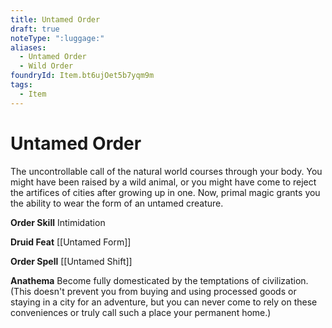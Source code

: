 ```yaml
---
title: Untamed Order
draft: true
noteType: ":luggage:"
aliases:
  - Untamed Order
  - Wild Order
foundryId: Item.bt6ujOet5b7yqm9m
tags:
  - Item
---
```


# Untamed Order

The uncontrollable call of the natural world courses through your body. You might have been raised by a wild animal, or you might have come to reject the artifices of cities after growing up in one. Now, primal magic grants you the ability to wear the form of an untamed creature.

**Order Skill** Intimidation

**Druid Feat** [[Untamed Form]]

**Order Spell** [[Untamed Shift]]

**Anathema** Become fully domesticated by the temptations of civilization. (This doesn't prevent you from buying and using processed goods or staying in a city for an adventure, but you can never come to rely on these conveniences or truly call such a place your permanent home.)

